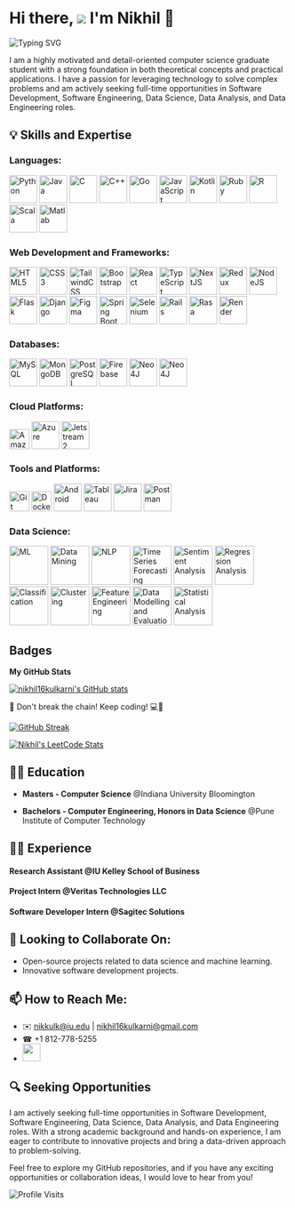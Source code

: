 # Hi there, ![](https://user-images.githubusercontent.com/18350557/176309783-0785949b-9127-417c-8b55-ab5a4333674e.gif) I'm Nikhil 🚀

![Typing SVG](https://readme-typing-svg.herokuapp.com?lines=Welcome+to+My+GitHub;Feel+free+to+explore;Don't+forget+to+leave+a+star!)

I am a highly motivated and detail-oriented computer science graduate student with a strong foundation in both theoretical concepts and practical applications. I have a passion for leveraging technology to solve complex problems and am actively seeking full-time opportunities in Software Development, Software Engineering, Data Science, Data Analysis, and Data Engineering roles.


## 💡 Skills and Expertise


### Languages: <p align="left">
  <a href="https://www.python.org/" target="_blank" rel="noreferrer"><img src="https://raw.githubusercontent.com/danielcranney/readme-generator/main/public/icons/skills/python-colored.svg" width="50" height="50" alt="Python" /></a>
<a href="https://www.oracle.com/java/" target="_blank" rel="noreferrer"><img src="https://raw.githubusercontent.com/danielcranney/readme-generator/main/public/icons/skills/java-colored.svg" width="50" height="50" alt="Java" /></a>
<a href="https://docs.microsoft.com/en-us/cpp/?view=msvc-170" target="_blank" rel="noreferrer"><img src="https://raw.githubusercontent.com/danielcranney/readme-generator/main/public/icons/skills/c-colored.svg" width="50" height="50" alt="C" /></a>
<a href="https://docs.microsoft.com/en-us/cpp/?view=msvc-170" target="_blank" rel="noreferrer"><img src="https://raw.githubusercontent.com/danielcranney/readme-generator/main/public/icons/skills/cplusplus-colored.svg" width="50" height="50" alt="C++" /></a>
<a href="https://go.dev/doc/" target="_blank" rel="noreferrer"><img src="https://raw.githubusercontent.com/danielcranney/readme-generator/main/public/icons/skills/go-colored.svg" width="50" height="50" alt="Go" /></a>
<a href="https://developer.mozilla.org/en-US/docs/Web/JavaScript" target="_blank" rel="noreferrer"><img src="https://raw.githubusercontent.com/danielcranney/readme-generator/main/public/icons/skills/javascript-colored.svg" width="50" height="50" alt="JavaScript" /></a>
<a href="https://kotlinlang.org/" target="_blank" rel="noreferrer"><img src="https://raw.githubusercontent.com/danielcranney/readme-generator/main/public/icons/skills/kotlin-colored.svg" width="50" height="50" alt="Kotlin" /></a>
<a href="https://www.ruby-lang.org/en/" target="_blank" rel="noreferrer"><img src="https://raw.githubusercontent.com/danielcranney/readme-generator/main/public/icons/skills/ruby-colored.svg" width="50" height="50" alt="Ruby" /></a>
  <a href="https://github.com/nikhil16kulkarni/nikhil16kulkarni/assets/45867169/d01b75b9-c093-40f0-8a7c-0dbb32d78529" target="_blank" rel="noreferrer"><img src="https://github.com/nikhil16kulkarni/nikhil16kulkarni/assets/45867169/d01b75b9-c093-40f0-8a7c-0dbb32d78529" width="50" height="50" alt="R" /></a>
  <a href="https://github.com/nikhil16kulkarni/nikhil16kulkarni/assets/45867169/01623ae0-fb30-4419-b34a-47705eeda20f" target="_blank" rel="noreferrer"><img src="https://github.com/nikhil16kulkarni/nikhil16kulkarni/assets/45867169/01623ae0-fb30-4419-b34a-47705eeda20f" width="50" height="50" alt="Scala" /></a>
  <a href="https://github.com/nikhil16kulkarni/nikhil16kulkarni/assets/45867169/77c6aa9a-7f0f-4729-8635-969f7b43aa50" target="_blank" rel="noreferrer"><img src="https://github.com/nikhil16kulkarni/nikhil16kulkarni/assets/45867169/77c6aa9a-7f0f-4729-8635-969f7b43aa50" width="50" height="50" alt="Matlab" /></a>
</p>

### Web Development and Frameworks: <p align="left">

<a href="https://developer.mozilla.org/en-US/docs/Glossary/HTML5" target="_blank" rel="noreferrer"><img src="https://raw.githubusercontent.com/danielcranney/readme-generator/main/public/icons/skills/html5-colored.svg" width="50" height="50" alt="HTML5" /></a>
<a href="https://www.w3.org/TR/CSS/#css" target="_blank" rel="noreferrer"><img src="https://raw.githubusercontent.com/danielcranney/readme-generator/main/public/icons/skills/css3-colored.svg" width="50" height="50" alt="CSS3" /></a>
<a href="https://tailwindcss.com/" target="_blank" rel="noreferrer"><img src="https://raw.githubusercontent.com/danielcranney/readme-generator/main/public/icons/skills/tailwindcss-colored.svg" width="50" height="50" alt="TailwindCSS" /></a>
<a href="https://getbootstrap.com/" target="_blank" rel="noreferrer"><img src="https://raw.githubusercontent.com/danielcranney/readme-generator/main/public/icons/skills/bootstrap-colored.svg" width="50" height="50" alt="Bootstrap" /></a>
<a href="https://reactjs.org/" target="_blank" rel="noreferrer"><img src="https://raw.githubusercontent.com/danielcranney/readme-generator/main/public/icons/skills/react-colored.svg" width="50" height="50" alt="React" /></a>
<a href="https://www.typescriptlang.org/" target="_blank" rel="noreferrer"><img src="https://raw.githubusercontent.com/danielcranney/readme-generator/main/public/icons/skills/typescript-colored.svg" width="50" height="50" alt="TypeScript" /></a>
<a href="https://github.com/nikhil16kulkarni/nikhil16kulkarni/assets/45867169/8bec84af-4870-44ee-a428-a47ba5b6f43a" target="_blank" rel="noreferrer"><img src="https://github.com/nikhil16kulkarni/nikhil16kulkarni/assets/45867169/8bec84af-4870-44ee-a428-a47ba5b6f43a" width="50" height="50" alt="NextJS" /></a>
<a href="https://redux.js.org/" target="_blank" rel="noreferrer"><img src="https://raw.githubusercontent.com/danielcranney/readme-generator/main/public/icons/skills/redux-colored.svg" width="50" height="50" alt="Redux" /></a>
<a href="https://nodejs.org/en/" target="_blank" rel="noreferrer"><img src="https://raw.githubusercontent.com/danielcranney/readme-generator/main/public/icons/skills/nodejs-colored.svg" width="50" height="50" alt="NodeJS" /></a>
<a href="https://github.com/nikhil16kulkarni/nikhil16kulkarni/assets/45867169/c5c90e61-5220-49af-a4e8-892293e1add4" target="_blank" rel="noreferrer"><img src="https://github.com/nikhil16kulkarni/nikhil16kulkarni/assets/45867169/c5c90e61-5220-49af-a4e8-892293e1add4" width="50" height="50" alt="Flask" /></a>
<a href="https://www.djangoproject.com/" target="_blank" rel="noreferrer"><img src="https://raw.githubusercontent.com/danielcranney/readme-generator/main/public/icons/skills/django-colored.svg" width="50" height="50" alt="Django" /></a>
<a href="https://www.figma.com/" target="_blank" rel="noreferrer"><img src="https://raw.githubusercontent.com/danielcranney/readme-generator/main/public/icons/skills/figma-colored.svg" width="50" height="50" alt="Figma" /></a>
 <a href="https://github.com/nikhil16kulkarni/nikhil16kulkarni/assets/45867169/d210941f-71fb-4cf7-a193-fb4dc7722a9a" target="_blank" rel="noreferrer"><img src="https://github.com/nikhil16kulkarni/nikhil16kulkarni/assets/45867169/d210941f-71fb-4cf7-a193-fb4dc7722a9a" width="50" height="50" alt="Spring Boot" /></a>
 <a href="https://github.com/nikhil16kulkarni/nikhil16kulkarni/assets/45867169/3e845898-be45-4b20-8d74-217d539b1c4f" target="_blank" rel="noreferrer"><img src="https://github.com/nikhil16kulkarni/nikhil16kulkarni/assets/45867169/3e845898-be45-4b20-8d74-217d539b1c4f" width="50" height="50" alt="Selenium" /></a>
<a href="https://github.com/nikhil16kulkarni/nikhil16kulkarni/assets/45867169/c6501dd5-0552-43c9-980f-a9efde4d4462" target="_blank" rel="noreferrer"><img src="https://github.com/nikhil16kulkarni/nikhil16kulkarni/assets/45867169/c6501dd5-0552-43c9-980f-a9efde4d4462" width="50" height="50" alt="Rails" /></a>
<a href="https://github.com/nikhil16kulkarni/nikhil16kulkarni/assets/45867169/e9e7e754-ec8c-4c8e-b12c-04815fe17cbd" target="_blank" rel="noreferrer"><img src="https://github.com/nikhil16kulkarni/nikhil16kulkarni/assets/45867169/e9e7e754-ec8c-4c8e-b12c-04815fe17cbd" width="50" height="50" alt="Rasa" /></a>
<a href="https://render.com/" target="_blank" rel="noreferrer"><img src="https://raw.githubusercontent.com/danielcranney/readme-generator/main/public/icons/skills/render-colored.svg" width="50" height="50" alt="Render" /></a>
</p>

### Databases: <p align="left">

<a href="https://www.mysql.com/" target="_blank" rel="noreferrer"><img src="https://raw.githubusercontent.com/danielcranney/readme-generator/main/public/icons/skills/mysql-colored.svg" width="50" height="50" alt="MySQL" /></a>
<a href="https://www.mongodb.com/" target="_blank" rel="noreferrer"><img src="https://raw.githubusercontent.com/danielcranney/readme-generator/main/public/icons/skills/mongodb-colored.svg" width="50" height="50" alt="MongoDB" /></a>
<a href="https://www.postgresql.org/" target="_blank" rel="noreferrer"><img src="https://raw.githubusercontent.com/danielcranney/readme-generator/main/public/icons/skills/postgresql-colored.svg" width="50" height="50" alt="PostgreSQL" /></a>
<a href="https://firebase.google.com/" target="_blank" rel="noreferrer"><img src="https://raw.githubusercontent.com/danielcranney/readme-generator/main/public/icons/skills/firebase-colored.svg" width="50" height="50" alt="Firebase" /></a>
<a href="https://github.com/nikhil16kulkarni/nikhil16kulkarni/assets/45867169/6d1597e5-0bdb-405b-baf3-21ba6a0e9ce7" target="_blank" rel="noreferrer"><img src="https://github.com/nikhil16kulkarni/nikhil16kulkarni/assets/45867169/6d1597e5-0bdb-405b-baf3-21ba6a0e9ce7" width="50" height="50" alt="Neo4J" /></a>
<a href="https://github.com/nikhil16kulkarni/nikhil16kulkarni/assets/45867169/e9160a59-2cc3-4d4d-8df3-9098e6ff532b" target="_blank" rel="noreferrer"><img src="https://github.com/nikhil16kulkarni/nikhil16kulkarni/assets/45867169/e9160a59-2cc3-4d4d-8df3-9098e6ff532b" width="50" height="50" alt="Neo4J" /></a>
</p>

### Cloud Platforms: <p align="left">

<a href="https://aws.amazon.com" target="_blank" rel="noreferrer"><img src="https://raw.githubusercontent.com/danielcranney/readme-generator/main/public/icons/skills/aws-colored.svg" width="36" height="36" alt="Amazon Web Services" /></a>
<a href="https://github.com/nikhil16kulkarni/nikhil16kulkarni/assets/45867169/856c5a62-d590-4f10-b386-d64923441006" target="_blank" rel="noreferrer"><img src="https://github.com/nikhil16kulkarni/nikhil16kulkarni/assets/45867169/856c5a62-d590-4f10-b386-d64923441006" width="50" height="50" alt="Azure" /></a>
<a href="https://github.com/nikhil16kulkarni/nikhil16kulkarni/assets/45867169/2293cbed-7471-44ef-88f2-e67c66cf7832" target="_blank" rel="noreferrer"><img src="https://github.com/nikhil16kulkarni/nikhil16kulkarni/assets/45867169/2293cbed-7471-44ef-88f2-e67c66cf7832" width="50" height="50" alt="Jetstream2" /></a>
</p>

### Tools and Platforms: <p align="left">

<a href="https://git-scm.com/" target="_blank" rel="noreferrer"><img src="https://raw.githubusercontent.com/danielcranney/readme-generator/main/public/icons/skills/git-colored.svg" width="36" height="36" alt="Git" /></a>
<a href="https://www.docker.com/" target="_blank" rel="noreferrer"><img src="https://raw.githubusercontent.com/danielcranney/readme-generator/main/public/icons/skills/docker-colored.svg" width="36" height="36" alt="Docker" /></a>
<a href="https://github.com/nikhil16kulkarni/nikhil16kulkarni/assets/45867169/ae09b783-4cdc-4155-9943-9419550083c3" target="_blank" rel="noreferrer"><img src="https://github.com/nikhil16kulkarni/nikhil16kulkarni/assets/45867169/ae09b783-4cdc-4155-9943-9419550083c3" width="50" height="50" alt="Android" /></a>
<a href="https://github.com/nikhil16kulkarni/nikhil16kulkarni/assets/45867169/c162b8c2-415c-42f5-b805-3ffbbbe69bbd" target="_blank" rel="noreferrer"><img src="https://github.com/nikhil16kulkarni/nikhil16kulkarni/assets/45867169/c162b8c2-415c-42f5-b805-3ffbbbe69bbd" width="50" height="50" alt="Tableau" /></a>
<a href="https://github.com/nikhil16kulkarni/nikhil16kulkarni/assets/45867169/365227ef-6869-40fa-874e-06dbbaa91bf8" target="_blank" rel="noreferrer"><img src="https://github.com/nikhil16kulkarni/nikhil16kulkarni/assets/45867169/365227ef-6869-40fa-874e-06dbbaa91bf8" width="50" height="50" alt="Jira" /></a>
<a href="https://github.com/nikhil16kulkarni/nikhil16kulkarni/assets/45867169/ca58ee58-51dc-4e0f-865a-148dfce9601b" target="_blank" rel="noreferrer"><img src="https://github.com/nikhil16kulkarni/nikhil16kulkarni/assets/45867169/ca58ee58-51dc-4e0f-865a-148dfce9601b" width="50" height="50" alt="Postman" /></a>
</p>


### Data Science: <p align="left">

<a href="https://github.com/nikhil16kulkarni/nikhil16kulkarni/assets/45867169/7464fe93-3128-4cde-a3ad-b8ec84978096" target="_blank" rel="noreferrer"><img src="https://github.com/nikhil16kulkarni/nikhil16kulkarni/assets/45867169/7464fe93-3128-4cde-a3ad-b8ec84978096" width="70" height="70" alt="ML" /></a>
<a href="https://github.com/nikhil16kulkarni/nikhil16kulkarni/assets/45867169/219d20f0-bfb3-4600-8223-3e7f818c8820" target="_blank" rel="noreferrer"><img src="https://github.com/nikhil16kulkarni/nikhil16kulkarni/assets/45867169/219d20f0-bfb3-4600-8223-3e7f818c8820" width="70" height="70" alt="Data Mining" /></a>
<a href="https://github.com/nikhil16kulkarni/nikhil16kulkarni/assets/45867169/ed3c4108-b022-4a8e-958d-5249e2b38e26" target="_blank" rel="noreferrer"><img src="https://github.com/nikhil16kulkarni/nikhil16kulkarni/assets/45867169/ed3c4108-b022-4a8e-958d-5249e2b38e26" width="70" height="70" alt="NLP" /></a>
<a href="https://github.com/nikhil16kulkarni/nikhil16kulkarni/assets/45867169/959ee54c-9a63-46b5-83d5-9aa5ebb8951a" target="_blank" rel="noreferrer"><img src="https://github.com/nikhil16kulkarni/nikhil16kulkarni/assets/45867169/959ee54c-9a63-46b5-83d5-9aa5ebb8951a" width="70" height="70" alt="Time Series Forecasting" /></a>
<a href="https://github.com/nikhil16kulkarni/nikhil16kulkarni/assets/45867169/ba3e4796-95db-450f-8221-07645a31d43a" target="_blank" rel="noreferrer"><img src="https://github.com/nikhil16kulkarni/nikhil16kulkarni/assets/45867169/ba3e4796-95db-450f-8221-07645a31d43a" width="70" height="70" alt="Sentiment Analysis" /></a>
<a href="https://github.com/nikhil16kulkarni/nikhil16kulkarni/assets/45867169/5a5b871b-8c50-4f4f-b7f4-6b5a2a8275fa" target="_blank" rel="noreferrer"><img src="https://github.com/nikhil16kulkarni/nikhil16kulkarni/assets/45867169/5a5b871b-8c50-4f4f-b7f4-6b5a2a8275fa" width="70" height="70" alt="Regression Analysis" /></a>
<a href="https://github.com/nikhil16kulkarni/nikhil16kulkarni/assets/45867169/cba1ea6b-609d-430d-a336-4f93db978935" target="_blank" rel="noreferrer"><img src="https://github.com/nikhil16kulkarni/nikhil16kulkarni/assets/45867169/cba1ea6b-609d-430d-a336-4f93db978935" width="70" height="70" alt="Classification" /></a>
<a href="https://github.com/nikhil16kulkarni/nikhil16kulkarni/assets/45867169/6118f965-9d84-4f1f-8864-ada96b61a539" target="_blank" rel="noreferrer"><img src="https://github.com/nikhil16kulkarni/nikhil16kulkarni/assets/45867169/6118f965-9d84-4f1f-8864-ada96b61a539" width="70" height="70" alt="Clustering" /></a>
<a href="https://github.com/nikhil16kulkarni/nikhil16kulkarni/assets/45867169/d789efb7-7bc9-4f46-a0cc-fe1cecae0022" target="_blank" rel="noreferrer"><img src="https://github.com/nikhil16kulkarni/nikhil16kulkarni/assets/45867169/d789efb7-7bc9-4f46-a0cc-fe1cecae0022" width="70" height="70" alt="Feature Engineering" /></a>
<a href="https://github.com/nikhil16kulkarni/nikhil16kulkarni/assets/45867169/853b8454-ef78-42b8-bde9-5b4134f7ee14" target="_blank" rel="noreferrer"><img src="https://github.com/nikhil16kulkarni/nikhil16kulkarni/assets/45867169/853b8454-ef78-42b8-bde9-5b4134f7ee14" width="70" height="70" alt="Data Modelling and Evaluation" /></a>
<a href="https://github.com/nikhil16kulkarni/nikhil16kulkarni/assets/45867169/97decb77-69f3-47cb-957e-61ce68967696" target="_blank" rel="noreferrer"><img src="https://github.com/nikhil16kulkarni/nikhil16kulkarni/assets/45867169/97decb77-69f3-47cb-957e-61ce68967696" width="70" height="70" alt="Statistical Analysis" /></a>
</p>


## Badges

<b>My GitHub Stats</b>

<a href="http://www.github.com/nikhil16kulkarni"><img src="https://github-readme-stats.vercel.app/api?username=nikhil16kulkarni&show_icons=true&hide=&count_private=true&title_color=3382ed&text_color=ffffff&icon_color=0891b2&bg_color=000000&hide_border=true&show_icons=true" alt="nikhil16kulkarni's GitHub stats" /></a>

🌟 Don't break the chain! Keep coding! 💻🚀

[![GitHub Streak](https://github-readme-streak-stats.herokuapp.com/?user=nikhil16kulkarni&theme=blueberry-duo)](https://github.com/nikhil16kulkarni)

[![Nikhil's LeetCode Stats](https://leetcode-stats.vercel.app/api?username=nikhil16kulkarni&theme=Dark)](https://leetcode.com/nikhil16kulkarni/)



## 🧑‍🎓 Education

- **Masters - Computer Science** @Indiana University Bloomington
  
- **Bachelors - Computer Engineering, Honors in Data Science** @Pune Institute of Computer Technology


## 👨‍💻 Experience

#### Research Assistant @IU Kelley School of Business

#### Project Intern @Veritas Technologies LLC

#### Software Developer Intern @Sagitec Solutions


## 👯 Looking to Collaborate On:

- Open-source projects related to data science and machine learning.
- Innovative software development projects.

## 📫 How to Reach Me:
- ✉️ [nikkulk@iu.edu](mailto:nikkulk@iu.edu) | [nikhil16kulkarni@gmail.com](nikhil16kulkarni@gmail.com)
- ☎ +1 812-778-5255
- <a href="https://www.linkedin.com/in/nikhil16kulkarni" target="_blank" rel="noreferrer"> <picture> <source media="(prefers-color-scheme: dark)" srcset="https://raw.githubusercontent.com/danielcranney/readme-generator/main/public/icons/socials/linkedin-dark.svg" /> <source media="(prefers-color-scheme: light)" srcset="https://raw.githubusercontent.com/danielcranney/readme-generator/main/public/icons/socials/linkedin.svg" /> <img src="https://raw.githubusercontent.com/danielcranney/readme-generator/main/public/icons/socials/linkedin.svg" width="32" height="32" /> </picture> </a>

## 🔍 Seeking Opportunities

I am actively seeking full-time opportunities in Software Development, Software Engineering, Data Science, Data Analysis, and Data Engineering roles. With a strong academic background and hands-on experience, I am eager to contribute to innovative projects and bring a data-driven approach to problem-solving.

Feel free to explore my GitHub repositories, and if you have any exciting opportunities or collaboration ideas, I would love to hear from you!


![Profile Visits](https://komarev.com/ghpvc/?username=nikhil16kulkarni&color=brightgreen)

